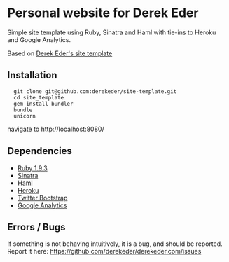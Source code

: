 # Personal website for Derek Eder 

Simple site template using Ruby, Sinatra and Haml with tie-ins to Heroku and Google Analytics.

Based on [Derek Eder's site template](https://github.com/derekeder/site-template)

## Installation

```
  git clone git@github.com:derekeder/site-template.git
  cd site_template
  gem install bundler
  bundle
  unicorn

```
  navigate to http://localhost:8080/

## Dependencies

* [Ruby 1.9.3](http://www.ruby-lang.org/en/downloads)
* [Sinatra](http://www.sinatrarb.com)
* [Haml](http://haml.info)
* [Heroku](http://www.heroku.com)
* [Twitter Bootstrap](http://twitter.github.com/bootstrap)
* [Google Analytics](http://www.google.com/analytics)

## Errors / Bugs

If something is not behaving intuitively, it is a bug, and should be reported.
Report it here: https://github.com/derekeder/derekeder.com/issues